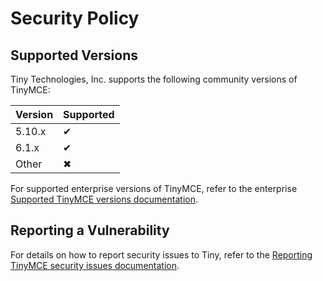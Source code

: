 # Security Policy

## Supported Versions

Tiny Technologies, Inc. supports the following community versions of TinyMCE:

| Version | Supported                      |
|---------| ------------------------------ |
| 5.10.x  | &#10004;                       |
| 6.1.x   | &#10004;                       |
| Other   | &#10006;                       |

For supported enterprise versions of TinyMCE, refer to the enterprise [Supported TinyMCE versions documentation](https://www.tiny.cloud/docs/tinymce/6/support/#supportedversionsandplatforms).

## Reporting a Vulnerability

For details on how to report security issues to Tiny, refer to the [Reporting TinyMCE security issues documentation](https://www.tiny.cloud/docs/tinymce/6/security/#reportingtinymcesecurityissues).
